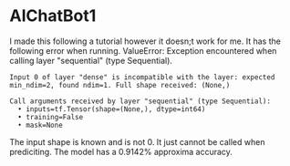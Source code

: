 # AIChatBot1
I made this following a tutorial however it doesn;t work for me. 
It has the following error when running. 
ValueError: Exception encountered when calling layer "sequential" (type Sequential).
    
    Input 0 of layer "dense" is incompatible with the layer: expected min_ndim=2, found ndim=1. Full shape received: (None,)
    
    Call arguments received by layer "sequential" (type Sequential):
      • inputs=tf.Tensor(shape=(None,), dtype=int64)
      • training=False
      • mask=None

The input shape is known and is not 0. It just cannot be called when prediciting. The model has a 0.9142% approxima accuracy. 
